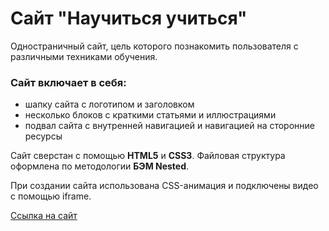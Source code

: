 # Сайт "Научиться учиться"

Одностраничный сайт, цель которого познакомить пользователя с различными техниками обучения.

### Сайт включает в себя:
- шапку сайта c логотипом и заголовком
- несколько блоков с краткими статьями и иллюстрациями
- подвал сайта с внутренней навигацией и навигацией на сторонние ресурсы

Сайт сверстан с помощью **HTML5** и **CSS3**. Файловая структура оформлена по методологии **БЭМ Nested**.

При создании сайта использована CSS-анимация и подключены видео с помощью iframe.

[Ссылка на сайт](https://svetalexa.github.io/how-to-learn/)
